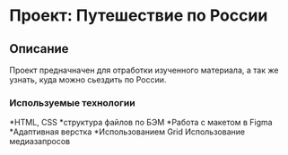 # Проект: Путешествие по России

## Описание
Проект предначначен для отработки изученного материала, а так же узнать, куда можно сьездить по России.

### Используемые технологии
*HTML, CSS
*структура файлов по БЭМ
*Работа с макетом в Figma
*Адаптивная верстка
*Использованием Grid
Использование медиазапросов

###




